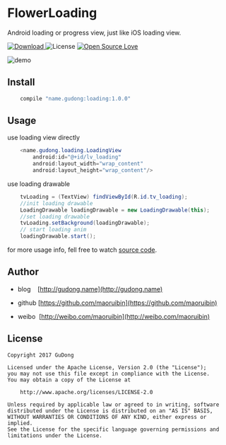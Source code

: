 # FlowerLoading
Android loading or progress view, just like iOS loading view.

[ ![Download](https://api.bintray.com/packages/gudong/maven/loading/images/download.svg) ](https://bintray.com/gudong/maven/loading/_latestVersion)
![License](https://img.shields.io/badge/license-Apache%202.0-blue.svg)
[ ![Open Source Love](https://badges.frapsoft.com/os/v1/open-source.svg?v=103)](https://github.com/ellerbrock/open-source-badges/)


![demo](http://wx1.sinaimg.cn/mw690/6fb50cedly1fiiiyp7vvfj20k00zkt9s.jpg)

## Install

```gradle
    compile "name.gudong:loading:1.0.0"
```

## Usage

use loading view directly

```java
    <name.gudong.loading.LoadingView
        android:id="@+id/lv_loading"
        android:layout_width="wrap_content"
        android:layout_height="wrap_content"/>
```

use loading drawable

```java
    tvLoading = (TextView) findViewById(R.id.tv_loading);
    //init loading drawable
    LoadingDrawable loadingDrawable = new LoadingDrawable(this);
    //set loading drawable
    tvLoading.setBackground(loadingDrawable);
    // start loading anim
    loadingDrawable.start();
```

for more usage info, fell free to watch [source code](./loading/src/main/java/name/gudong/loading/LoadingDrawable.java).   

## Author

- blog&nbsp;&nbsp;&nbsp;&nbsp;[http://gudong.name](http://gudong.name)

- github [https://github.com/maoruibin](https://github.com/maoruibin)

- weibo&nbsp;&nbsp;[http://weibo.com/maoruibin](http://weibo.com/maoruibin)

## License

    Copyright 2017 GuDong

    Licensed under the Apache License, Version 2.0 (the "License");
    you may not use this file except in compliance with the License.
    You may obtain a copy of the License at

        http://www.apache.org/licenses/LICENSE-2.0

    Unless required by applicable law or agreed to in writing, software
    distributed under the License is distributed on an "AS IS" BASIS,
    WITHOUT WARRANTIES OR CONDITIONS OF ANY KIND, either express or implied.
    See the License for the specific language governing permissions and
    limitations under the License.




